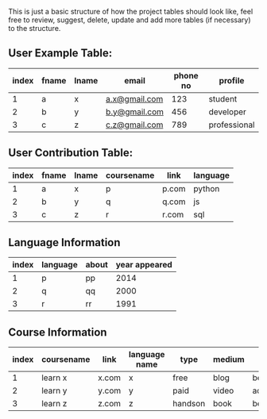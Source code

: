 This is just a basic structure of how the project tables should look like, feel free to review, suggest, delete, update and add more tables (if necessary) to the structure.

## User Example Table:

| index | fname | lname | email         | phone no | profile      |
|-------|-------|-------|---------------|----------|--------------|
| 1     | a     | x     | a.x@gmail.com | 123      | student      |
| 2     | b     | y     | b.y@gmail.com | 456      | developer    |
| 3     | c     | z     | c.z@gmail.com | 789      | professional |

## User Contribution Table:

| index | fname | lname | coursename | link  | language |
|-------|-------|-------|------------|-------|----------|
| 1     | a     | x     | p          | p.com | python   |
| 2     | b     | y     | q          | q.com | js       |
| 3     | c     | z     | r          | r.com | sql      |

## Language Information

| index | language | about | year appeared |
|-------|----------|-------|---------------|
| 1     | p        | pp    | 2014          |
| 2     | q        | qq    | 2000          |
| 3     | r        | rr    | 1991          |

## Course Information

| index | coursename | link  | language name | type    | medium | level    | submitted by |
|-------|------------|-------|---------------|---------|--------|----------|--------------|
| 1     | learn x    | x.com | x             | free    | blog   | beginner | user1        |
| 2     | learn y    | y.com | y             | paid    | video  | advanced | user2        |
| 3     | learn z    | z.com | z             | handson | book   | beginner | user3        |
